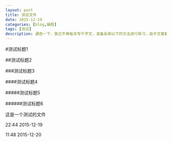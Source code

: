 ```yaml
---
layout: post
title: 测试文件
date: 2015-12-19
categories: [blog,编程]
tags: [测试]
description: 通告一下，我已不再每天写千字文，准备采用以下的方法进行练习，由于文章篇幅较长，链接较多，建议到简书或博客进行阅读。
---
```


#测试标题1

##测试标题2


###测试标题3


####测试标题4

#####测试标题5


######测试标题6


这是一个测试的文件

22:44 2015-12-19


11:48 2015-12-20






